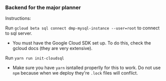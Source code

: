 ### Backend for the major planner

Instructions:

Run `gcloud beta sql connect dmp-mysql-instance --user=root` to connect to sql server.
  - You must have the Google Cloud SDK set up. To do this, check the gcloud docs (they are very extensive).

Run `yarn run init-cloudsql`
 - Make sure you have `yarn` isntalled properlly for this to work. Do not use `npm` because when we deploy they're `.lock` files will conflict.
